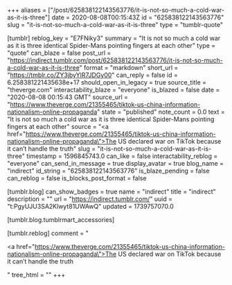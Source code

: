 +++
aliases = ["/post/625838122143563776/it-is-not-so-much-a-cold-war-as-it-is-three"]
date = 2020-08-08T00:15:43Z
id = "625838122143563776"
slug = "it-is-not-so-much-a-cold-war-as-it-is-three"
type = "tumblr-quote"

[tumblr]
reblog_key = "E7FNiky3"
summary = "It is not so much a cold war as it is three identical Spider-Mans pointing fingers at each other"
type = "quote"
can_blaze = false
post_url = "https://indirect.tumblr.com/post/625838122143563776/it-is-not-so-much-a-cold-war-as-it-is-three"
format = "markdown"
short_url = "https://tmblr.co/ZY3jbyYlR7JDGy00"
can_reply = false
id = 6.258381221435638e+17
should_open_in_legacy = true
source_title = "theverge.com"
interactability_blaze = "everyone"
is_blazed = false
date = "2020-08-08 00:15:43 GMT"
source_url = "https://www.theverge.com/21355465/tiktok-us-china-information-nationalism-online-propaganda"
state = "published"
note_count = 0.0
text = "It is not so much a cold war as it is three identical Spider-Mans pointing fingers at each other"
source = "<a href=\"https://www.theverge.com/21355465/tiktok-us-china-information-nationalism-online-propaganda\">The US declared war on TikTok because it can’t handle the truth</a>"
slug = "it-is-not-so-much-a-cold-war-as-it-is-three"
timestamp = 1596845743.0
can_like = false
interactability_reblog = "everyone"
can_send_in_message = true
display_avatar = true
blog_name = "indirect"
id_string = "625838122143563776"
is_blaze_pending = false
can_reblog = false
is_blocks_post_format = false

[tumblr.blog]
can_show_badges = true
name = "indirect"
title = "indirect"
description = ""
url = "https://indirect.tumblr.com/"
uuid = "t:PgyUJU3SA2Klwyt81UWAwQ"
updated = 1739757070.0

[tumblr.blog.tumblrmart_accessories]

[tumblr.reblog]
comment = "<p><a href=\"https://www.theverge.com/21355465/tiktok-us-china-information-nationalism-online-propaganda\">The US declared war on TikTok because it can’t handle the truth</a></p>"
tree_html = ""
+++
